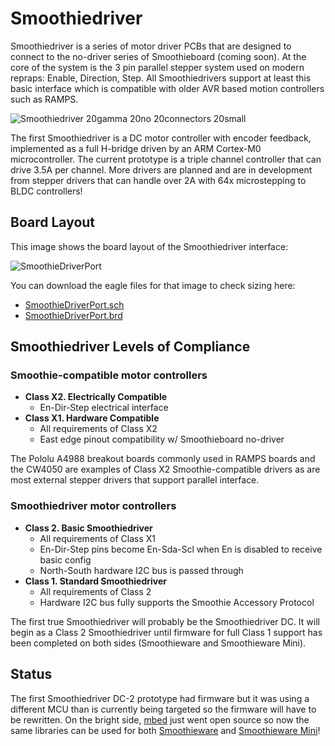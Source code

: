 
# Smoothiedriver

Smoothiedriver is a series of motor driver PCBs that are designed to connect to the no-driver series of Smoothieboard (coming soon). At the core of the system is the 3 pin parallel stepper system used on modern repraps: Enable, Direction, Step. All Smoothiedrivers support at least this basic interface which is compatible with older AVR based motion controllers such as RAMPS.

![Smoothiedriver 20gamma 20no 20connectors 20small](/images/smoothiedriver/smoothiedriver-20gamma-20no-20connectors-20small.jpg)

The first Smoothiedriver is a DC motor controller with encoder feedback, implemented as a full H-bridge driven by an ARM Cortex-M0 microcontroller. The current prototype is a triple channel controller that can drive 3.5A per channel. More drivers are planned and are in development from stepper drivers that can handle over 2A with 64x microstepping to BLDC controllers!

## Board Layout

This image shows the board layout of the Smoothiedriver interface:

![SmoothieDriverPort](/images/smoothiedriver/smoothiedriverport.png)

You can download the eagle files for that image to check sizing here:

- [SmoothieDriverPort.sch](/smoothiedriver/smoothiedriverport.sch.md)
- [SmoothieDriverPort.brd](/smoothiedriver/smoothiedriverport.brd.md)

## Smoothiedriver Levels of Compliance

### Smoothie-compatible motor controllers

- **Class X2. Electrically Compatible**
  - En-Dir-Step electrical interface
- **Class X1. Hardware Compatible**
  - All requirements of Class X2
  - East edge pinout compatibility w/ Smoothieboard no-driver

The Pololu A4988 breakout boards commonly used in RAMPS boards and the CW4050 are examples of Class X2 Smoothie-compatible drivers as are most external stepper drivers that support parallel interface.

### Smoothiedriver motor controllers

- **Class 2. Basic Smoothiedriver**
  - All requirements of Class X1
  - En-Dir-Step pins become En-Sda-Scl when En is disabled to receive basic config
  - North-South hardware I2C bus is passed through
- **Class 1. Standard Smoothiedriver**
  - All requirements of Class 2
  - Hardware I2C bus fully supports the Smoothie Accessory Protocol

The first true Smoothiedriver will probably be the Smoothiedriver DC. It will begin as a Class 2 Smoothiedriver until firmware for full Class 1 support has been completed on both sides (Smoothieware and Smoothieware Mini).

## Status

The first Smoothiedriver DC-2 prototype had firmware but it was using a different MCU than is currently being targeted so the firmware will have to be rewritten. On the bright side, [mbed](https://www.mbed.org) just went open source so now the same libraries can be used for both [Smoothieware](/smoothieware.md) and [Smoothieware Mini](/accessory.md)!
